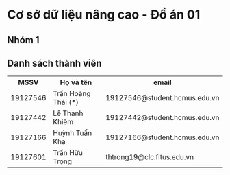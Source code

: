 # Cơ sở dữ liệu nâng cao - Đồ án 01
## Nhóm 1
## Danh sách thành viên
<table>
  <tr>
    <th>MSSV</th>
    <th>Họ và tên</th>
    <th>email</th>
  </tr>
  <tr>
    <td>19127546</td>
    <td>Trần Hoàng Thái (*)</td>
    <td>19127546@student.hcmus.edu.vn</td>
  </tr>
  <tr>
    <td>19127442</td>
    <td>Lê Thanh Khiêm</td>
    <td>19127442@student.hcmus.edu.vn</td>
  </tr>
  <tr>
    <td>19127166</td>
    <td>Huỳnh Tuấn Kha</td>
    <td>19127166@student.hcmus.edu.vn</td>
  </tr>
  <tr>
    <td>19127601</td>
    <td>Trần Hữu Trọng</td>
    <td>thtrong19@clc.fitus.edu.vn</td>
  </tr>
</table>
